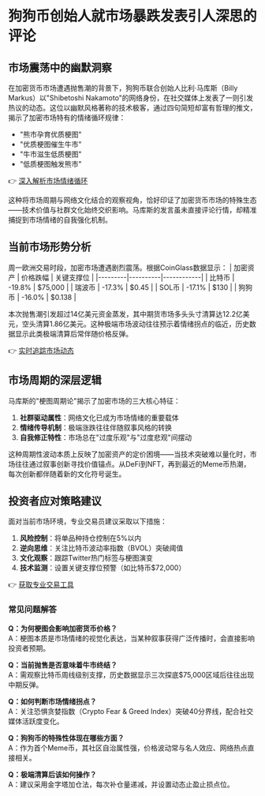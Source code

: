 # 狗狗币创始人就市场暴跌发表引人深思的评论

## 市场震荡中的幽默洞察
在加密货币市场遭遇抛售潮的背景下，狗狗币联合创始人比利·马库斯（Billy Markus）以"Shibetoshi Nakamoto"的网络身份，在社交媒体上发表了一则引发热议的动态。这位以幽默风格著称的技术极客，通过四句简短却富有哲理的推文，揭示了加密市场特有的情绪循环规律：

- "熊市孕育优质梗图"
- "优质梗图催生牛市"
- "牛市滋生低质梗图"
- "低质梗图触发熊市"

👉 [深入解析市场情绪循环](https://bit.ly/okx_welcome)

这种将市场周期与网络文化结合的观察视角，恰好印证了加密货币市场的特殊生态——技术价值与社群文化始终交织影响。马库斯的发言虽未直接评论行情，却精准捕捉到市场情绪的自我强化机制。

## 当前市场形势分析
周一欧洲交易时段，加密市场遭遇剧烈震荡。根据CoinGlass数据显示：
| 加密资产 | 价格跌幅 | 关键支撑位 |
|---------|----------|------------|
| 比特币   | -19.8%   | $75,000    |
| 瑞波币   | -17.3%   | $0.45      |
| SOL币    | -17.1%   | $130       |
| 狗狗币   | -16.0%   | $0.138     |

本次抛售潮引发超过14亿美元资金蒸发，其中期货市场多头头寸清算达12.2亿美元，空头清算1.86亿美元。这种极端市场波动往往预示着情绪拐点的临近，历史数据显示此类极端清算后常伴随价格反弹。

👉 [实时追踪市场动态](https://bit.ly/okx_welcome)

## 市场周期的深层逻辑
马库斯的"梗图周期论"揭示了加密市场的三大核心特征：
1. **社群驱动属性**：网络文化已成为市场情绪的重要载体
2. **情绪传导机制**：极端涨跌往往伴随叙事风格的转换
3. **自我修正特性**：市场总在"过度乐观"与"过度悲观"间摆动

这种周期性波动本质上反映了加密资产的定价困境——当技术突破难以量化时，市场往往通过叙事创新寻找价值锚点。从DeFi到NFT，再到最近的Meme币热潮，每次创新都伴随着新的文化符号诞生。

## 投资者应对策略建议
面对当前市场环境，专业交易员建议采取以下措施：
1. **风险控制**：将单品种持仓控制在5%以内
2. **逆向思维**：关注比特币波动率指数（BVOL）突破阈值
3. **文化观察**：跟踪Twitter热门标签与梗图演变
4. **技术监测**：设置关键支撑位预警（如比特币$72,000）

👉 [获取专业交易工具](https://bit.ly/okx_welcome)

### 常见问题解答
**Q：为何梗图会影响加密货币价格？**  
A：梗图本质是市场情绪的视觉化表达，当某种叙事获得广泛传播时，会直接影响投资者预期。

**Q：当前抛售是否意味着牛市终结？**  
A：需观察比特币周线级别支撑，历史数据显示三次探底$75,000区域后往往出现中期反弹。

**Q：如何判断市场情绪拐点？**  
A：关注恐惧贪婪指数（Crypto Fear & Greed Index）突破40分界线，配合社交媒体活跃度变化。

**Q：狗狗币的特殊性体现在哪些方面？**  
A：作为首个Meme币，其社区自治属性强，价格波动常与名人效应、网络热点直接相关。

**Q：极端清算后该如何操作？**  
A：建议采用金字塔加仓法，每次补仓量递减，并设置动态止盈止损点位。